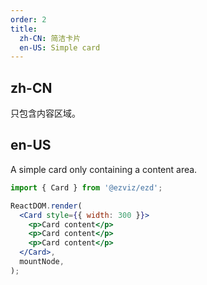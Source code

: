 ```yaml
---
order: 2
title:
  zh-CN: 简洁卡片
  en-US: Simple card
---
```


## zh-CN

只包含内容区域。

## en-US

A simple card only containing a content area.

```jsx
import { Card } from '@ezviz/ezd';

ReactDOM.render(
  <Card style={{ width: 300 }}>
    <p>Card content</p>
    <p>Card content</p>
    <p>Card content</p>
  </Card>,
  mountNode,
);
```
